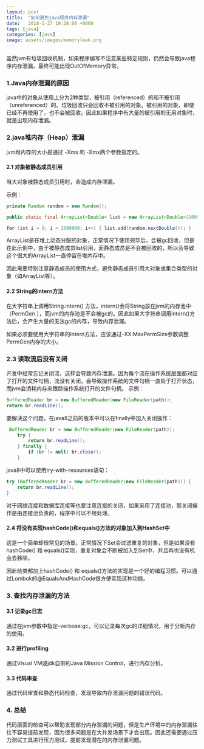 ```yaml
---
layout: post
title:  "如何避免java程序内存泄漏"
date:   2018-1-27 19:28:00 +0800
tags: [java]
categories: [java]
image: assets/images/memoryleak.png
---
```

虽然jvm有垃圾回收机制，如果程序编写不注意某些特定规则，仍然会导致java程序内存泄漏，最终可能出现OutOfMemory异常。

### 1.Java内存泄漏的原因

java中的对象从使用上分为2种类型，被引用（referenced）的和不被引用（unreferenced）的。垃圾回收只会回收不被引用的对象。被引用的对象，即使已经不再使用了，也不会被回收。因此如果程序中有大量的被引用的无用对象时，就是出现内存泄漏。

### 2.java堆内存（Heap）泄漏

jvm堆内存的大小是通过 -Xms 和 -Xmx两个参数指定的。

#### 2.1 对象被静态成员引用

当大对象被静态成员引用时，会造成内存泄漏。

示例：

```java
private Random random = new Random();

public static final ArrayList<Double> list = new ArrayList<Double>(1000000);

for (int i = 0; i < 1000000; i++) { list.add(random.nextDouble()); }
```

 ArrayList是在堆上动态分配的对象，正常情况下使用完毕后，会被gc回收，但是在此示例中，由于被静态成员list引用，而静态成员是不会被回收的，所以会导致这个很大的ArrayList一直停留在堆内存中。

因此需要特别注意静态成员的使用方式，避免静态成员引用大对象或集合类型的对象（如ArrayList等）。

<!-- more -->

#### 2.2 String的intern方法

在大字符串上调用String.intern() 方法，intern()会将String放在jvm的内存池中（PermGen ），而jvm的内存池是不会被gc的。因此如果大字符串调用intern()方法后，会产生大量的无法gc的内存，导致内存泄漏。

如果必须要使用大字符串的intern方法，应该通过-XX:MaxPermSize参数调整PermGen内存的大小。

### 2.3 读取流后没有关闭

开发中经常忘记关闭流，这样会导致内存泄漏。因为每个流在操作系统层面都对应了打开的文件句柄，流没有关闭，会导致操作系统的文件句柄一直处于打开状态，而jvm会消耗内存来跟踪操作系统打开的文件句柄。
示例：

```java
BufferedReader br = new BufferedReader(new FileReader(path));
return br.readLine();
```

要解决这个问题，在java8之前的版本中可以在finally中加入关闭操作：

```java
 BufferedReader br = new BufferedReader(new FileReader(path));
    try {
        return br.readLine();
    } finally {
        if (br != null) br.close();
    }
```

java8中可以使用try-with-resources语句：

```java
try (BufferedReader br = new BufferedReader(new FileReader(path))) {
    return br.readLine();
}
```

对于网络连接和数据库连接等也要注意连接的关闭，如果采用了连接池，那关闭操作是由连接池负责的，程序中可以不用处理。

#### 2.4 将没有实现hashCode()和equals()方法的对象加入到HashSet中

这是一个简单却很常见的场景。正常情况下Set会过滤重复的对象，但是如果没有hashCode() 和 equals()实现，重复对象会不断被加入到Set中，并且再也没有机会去移除。

因此给类都加上hashCode() 和 equals()方法的实现是一个好的编程习惯。可以通过Lombok的@EqualsAndHashCode很方便实现这种功能。

### 3. 查找内存泄漏的方法

#### 3.1 记录gc日志

通过在jvm参数中指定-verbose:gc，可以记录每次gc的详细情况，用于分析内存的使用。

#### 3.2 进行profiling

通过Visual VM或jdk自带的Java Mission Control，进行内存分析。

#### 3.3 代码审查

通过代码审查和静态代码检查，发现导致内存泄漏问题的错误代码。

### 4. 总结

代码层面的检查可以帮助发现部分内存泄漏的问题，但是生产环境中的内存泄漏往往不容易提前发现，因为很多问题是在大并发场景下才会出现。因此还需要通过压力测试工具进行压力测试，提前发现潜在的内存泄漏问题。
